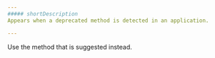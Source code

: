 ```yaml
---
##### shortDescription
Appears when a deprecated method is detected in an application.

---
```

Use the method that is suggested instead.